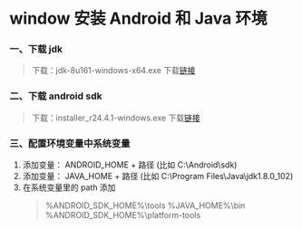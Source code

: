 # window 安装 Android 和 Java 环境

### 一、下载 jdk

> 下载：jdk-8u161-windows-x64.exe
> 下载[链接](http://www.oracle.com/technetwork/java/javase/downloads/jdk8-downloads-2133151.html)

### 二、下载 android sdk

> 下载：installer_r24.4.1-windows.exe
> 下载[链接](http://tools.android-studio.org/index.php/sdk)

### 三、配置环境变量中系统变量

1. 添加变量： ANDROID_HOME + 路径 (比如 C:\Android\sdk)
2. 添加变量： JAVA_HOME + 路径 (比如 C:\Program Files\Java\jdk1.8.0_102)
3. 在系统变量里的 path 添加
   > %ANDROID_SDK_HOME%\tools
   > %JAVA_HOME%\bin
   > %ANDROID_SDK_HOME%\platform-tools
